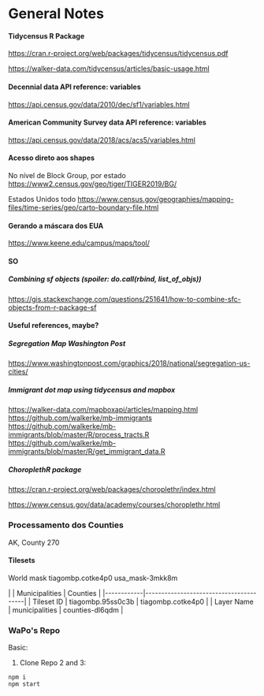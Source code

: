 # General Notes

#### Tidycensus R Package
https://cran.r-project.org/web/packages/tidycensus/tidycensus.pdf

https://walker-data.com/tidycensus/articles/basic-usage.html


#### Decennial data API reference: variables
https://api.census.gov/data/2010/dec/sf1/variables.html

#### American Community Survey data API reference: variables
https://api.census.gov/data/2018/acs/acs5/variables.html

#### Acesso direto aos shapes

No nível de Block Group, por estado
https://www2.census.gov/geo/tiger/TIGER2019/BG/

Estados Unidos todo
https://www.census.gov/geographies/mapping-files/time-series/geo/carto-boundary-file.html

#### Gerando a máscara dos EUA

https://www.keene.edu/campus/maps/tool/


#### SO

##### Combining sf objects (spoiler: do.call(rbind, list_of_objs))

https://gis.stackexchange.com/questions/251641/how-to-combine-sfc-objects-from-r-package-sf

#### Useful references, maybe?

##### Segregation Map Washington Post
https://www.washingtonpost.com/graphics/2018/national/segregation-us-cities/

##### Immigrant dot map using tidycensus and mapbox

https://walker-data.com/mapboxapi/articles/mapping.html
https://github.com/walkerke/mb-immigrants
https://github.com/walkerke/mb-immigrants/blob/master/R/process_tracts.R
https://github.com/walkerke/mb-immigrants/blob/master/R/get_immigrant_data.R

##### ChoroplethR package
https://cran.r-project.org/web/packages/choroplethr/index.html

https://www.census.gov/data/academy/courses/choroplethr.html



### Processamento dos Counties

AK, County 270


#### Tilesets

World mask
tiagombp.cotke4p0
usa_mask-3mkk8m


|            | Municipalities     | Counties          |
|------------|----------------------------------------|
| Tileset ID | tiagombp.95ss0c3b  | tiagombp.cotke4p0 |
| Layer Name | municipalities     | counties-dl6qdm   |



### WaPo's Repo

Basic:

1. Clone Repo
2 and 3:
```
npm i
npm start
```
